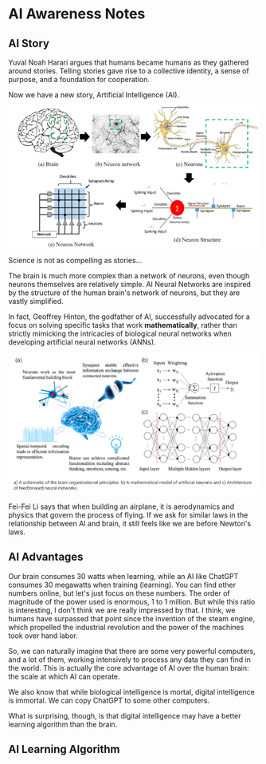 # AI Awareness Notes

## AI Story
Yuval Noah Harari argues that humans became humans as they gathered around stories. Telling stories gave rise to a collective identity, a sense of purpose, and a foundation for cooperation. 

Now we have a new story, Artificial Intelligence (AI).

![](/attachments/brain-and-neural-network.png)

Science is not as compelling as stories...

The brain is much more complex than a network of neurons, even though neurons themselves are relatively simple. AI Neural Networks are inspired by the structure of the human brain's network of neurons, but they are vastly simplified.

In fact, Geoffrey Hinton, the godfather of AI, successfully advocated for a focus on solving specific tasks that work **mathematically**, rather than strictly mimicking the intricacies of biological neural networks when developing artificial neural networks (ANNs).

![](/attachments/neural-networks-and-mathematical-model.png)

Fei-Fei Li says that when building an airplane, it is aerodynamics and physics that govern the process of flying. If we ask for similar laws in the relationship between AI and brain, it still feels like we are before Newton's laws. 

## AI Advantages
Our brain consumes 30 watts when learning, while an AI like ChatGPT consumes 30 megawatts when training (learning). You can find other numbers online, but let's just focus on these numbers. The order of magnitude of the power used is enormous, 1 to 1 million. But while this ratio is interesting, I don't think we are really impressed by that. I think, we humans have surpassed that point since the invention of the steam engine, which propelled the industrial revolution and the power of the machines took over hand labor.

So, we can naturally imagine that there are some very powerful computers, and a lot of them, working intensively to process any data they can find in the world. This is actually the core advantage of AI over the human brain: the scale at which AI can operate.

We also know that while biological intelligence is mortal, digital intelligence is immortal. We can copy ChatGPT to some other computers.

What is surprising, though, is that digital intelligence may have a better learning algorithm than the brain. 

## AI Learning Algorithm

